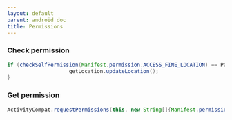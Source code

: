 ```yaml
---
layout: default
parent: android doc
title: Permissions
---
```


### Check permission
```java 
if (checkSelfPermission(Manifest.permission.ACCESS_FINE_LOCATION) == PackageManager.PERMISSION_GRANTED) {
                    getLocation.updateLocation();
}

```

### Get permission
```java 
ActivityCompat.requestPermissions(this, new String[]{Manifest.permission.ACCESS_FINE_LOCATION,}, 10);
```